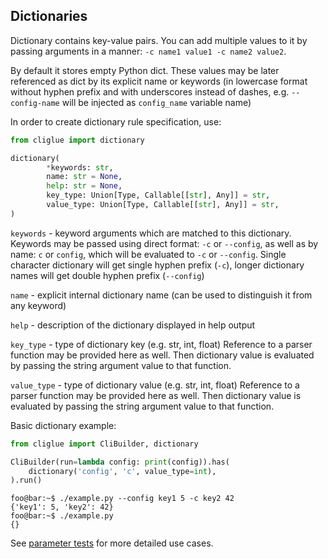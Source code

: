 ## Dictionaries
Dictionary contains key-value pairs.
You can add multiple values to it by passing arguments in a manner:
`-c name1 value1 -c name2 value2`.

By default it stores empty Python dict.
These values may be later referenced as dict by its explicit name or keywords
(in lowercase format without hyphen prefix and with underscores instead of dashes,
e.g. `--config-name` will be injected as `config_name` variable name)

In order to create dictionary rule specification, use:
```python
from cliglue import dictionary

dictionary(
        *keywords: str,
        name: str = None,
        help: str = None,
        key_type: Union[Type, Callable[[str], Any]] = str,
        value_type: Union[Type, Callable[[str], Any]] = str,
)
```

`keywords` - keyword arguments which are matched to this dictionary.
Keywords may be passed using direct format: `-c` or `--config`,
as well as by name: `c` or `config`, which will be evaluated to `-c` or `--config`.
Single character dictionary will get single hyphen prefix (`-c`),
longer dictionary names will get double hyphen prefix (`--config`)

`name` - explicit internal dictionary name (can be used to distinguish it from any keyword)

`help` - description of the dictionary displayed in help output

`key_type` - type of dictionary key (e.g. str, int, float)
Reference to a parser function may be provided here as well.
Then dictionary value is evaluated by passing the string argument value to that function.

`value_type` - type of dictionary value (e.g. str, int, float)
Reference to a parser function may be provided here as well.
Then dictionary value is evaluated by passing the string argument value to that function.

Basic dictionary example:
```python
from cliglue import CliBuilder, dictionary

CliBuilder(run=lambda config: print(config)).has(
    dictionary('config', 'c', value_type=int),
).run()
```
```console
foo@bar:~$ ./example.py --config key1 5 -c key2 42
{'key1': 5, 'key2': 42}
foo@bar:~$ ./example.py
{}
```

See [parameter tests](tests/parser/test_dictionary.py) for more detailed use cases.

